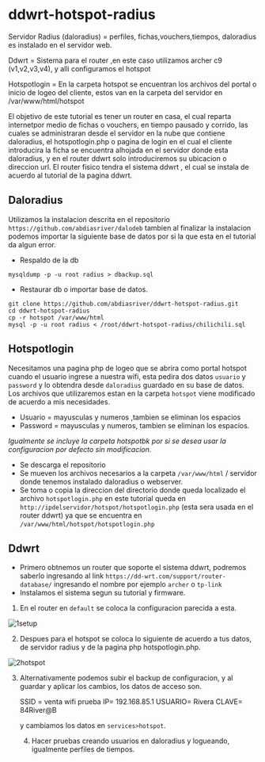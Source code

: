 # ddwrt-hotspot-radius
Servidor Radius (daloradius) = perfiles, fichas,vouchers,tiempos, daloradius es instalado en el servidor web.

Ddwrt = Sistema para el router ,en este caso utilizamos archer c9 (v1,v2,v3,v4), y alli configuramos el hotspot

Hotspotlogin = En la carpeta hotspot se encuentran los archivos del portal o inicio de logeo del cliente, estos van en la carpeta del servidor en /var/www/html/hotspot

El objetivo de este tutorial es tener un router en casa, el cual reparta internetpor medio de fichas o vouchers, en tiempo pausado y corrido, las cuales se administraran desde el servidor en la nube que contiene daloradius, el hotspotlogin.php o pagina de login en el cual el cliente introducira la ficha se encuentra alhojada en el servidor donde esta daloradius, y en el router ddwrt solo introduciremos su ubicacion o direccion url.
El router fisico tendra el sistema ddwrt , el cual se instala de acuerdo al tutorial de la pagina ddwrt.

## Daloradius
Utilizamos la instalacion descrita en el repositorio `https://github.com/abdiasriver/dalodeb`
tambien al finalizar la instalacion podemos importar la siguiente base de datos por si la que esta en el tutorial da algun error.

- Respaldo de la db
```
mysqldump -p -u root radius > dbackup.sql
```
- Restaurar db o importar base de datos.


```
git clone https://github.com/abdiasriver/ddwrt-hotspot-radius.git
cd ddwrt-hotspot-radius
cp -r hotspot /var/www/html
mysql -p -u root radius < /root/ddwrt-hotspot-radius/chilichili.sql
```

## Hotspotlogin
Necesitamos una pagina php de logeo que se abrira como portal  hotspot cuando el usuario ingrese a nuestra wifi, esta pedira dos datos `usuario` y `password` y lo obtendra desde `daloradius` guardado en su base de datos.
Los archivos que utilizaremos estan en la carpeta `hotspot` viene modificado de acuerdo a mis necesidades.
- Usuario = mayusculas y numeros ,tambien se eliminan los espacios
- Password = mayusculas y numeros, tambien se eliminan los espacios.

_Igualmente se incluye la carpeta hotspotbk por si se desea usar la configuracion por defecto sin modificacion._

- Se descarga el repositorio
- Se mueven los archivos necesarios a la carpeta `/var/www/html` / servidor donde tenemos instalado daloradius o webserver.
- Se toma o copia la direccion del directorio donde queda localizado el archivo `hotspotlogin.php` en este tutorial queda en 
`http://ipdelservidor/hotspot/hotspotlogin.php` (esta sera usada en el router ddwrt)  ya que se encuentra en `/var/www/html/hotspot/hotspotlogin.php` 

## Ddwrt

- Primero obtnemos un router que soporte el sistema ddwrt, podremos saberlo ingresando al link `https://dd-wrt.com/support/router-database/` 
ingresando el nombre por ejemplo `archer` o `tp-link`
- Instalamos el sistema segun su tutorial y firmware.

1. En el router en `default` se coloca la configuracion parecida a esta.

![1setup](https://github.com/abdiasriver/ddwrt-hotspot-radius/assets/13319563/531cdc93-75d2-49d4-bed9-59719f4df5e4)

2. Despues para el hotspot se coloca lo siguiente de acuerdo a tus datos, de servidor radius y de la pagina php hotspotlogin.php.

![2hotspot](https://github.com/abdiasriver/ddwrt-hotspot-radius/assets/13319563/5b6fa918-e9e6-4390-ae60-47c3208dc158)

3. Alternativamente podemos subir el backup de configuracion, y al guardar y aplicar los cambios, los datos de acceso son.

   SSID = venta wifi prueba
   IP= 192.168.85.1
   USUARIO= Rivera
   CLAVE= 84River@B

   y cambiamos los datos en `services>hotspot`.

   4. Hacer pruebas creando usuarios en daloradius y logueando, igualmente perfiles de tiempos.
